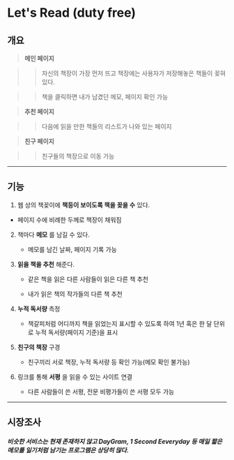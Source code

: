 # Let's Read (duty free)

## 개요

>__메인 페이지__

> >자신의 책장이 가장 먼저 뜨고 책장에는 사용자가 저장해놓은 책들이 꽂혀있다.

> >책을 클릭하면 내가 남겼던 메모, 페이지 확인 가능

>__추천 페이지__

> >다음에 읽을 만한 책들의 리스트가 나와 있는 페이지

>__친구 페이지__

> >친구들의 책장으로 이동 가능

* * *

## 기능

1. 웹 상의 책꽂이에 __책등이 보이도록 책을 꽂을 수__ 있다.

  * 페이지 수에 비례한 두께로 책장이 채워짐

2. 책마다 __메모__ 를 남길 수 있다.

   * 메모를 남긴 날짜, 페이지 기록 가능

3. __읽을 책을 추천__ 해준다.

   * 같은 책을 읽은 다른 사람들이 읽은 다른 책 추천

   * 내가 읽은 책의 작가들의 다른 책 추천

4. __누적 독서량__ 측정

   * 책갈피처럼 어디까지 책을 읽었는지 표시할 수 있도록 하여 1년 혹은 한 달 단위로 누적 독서량(페이지 기준)을 표시

5. __친구의 책장__ 구경

   * 친구끼리 서로 책장, 누적 독서량 등 확인 가능(메모 확인 불가능)

6. 링크를 통해 __서평__ 을 읽을 수 있는 사이트 연결

   * 다른 사람들이 쓴 서평, 전문 비평가들이 쓴 서평 모두 가능

* * *

## 시장조사

##### 비슷한 서비스는 현재 존재하지 않고 DayGram, 1 Second Eeveryday 등 매일 짧은 메모를 일기처럼 남기는 프로그램은 상당히 많다.
